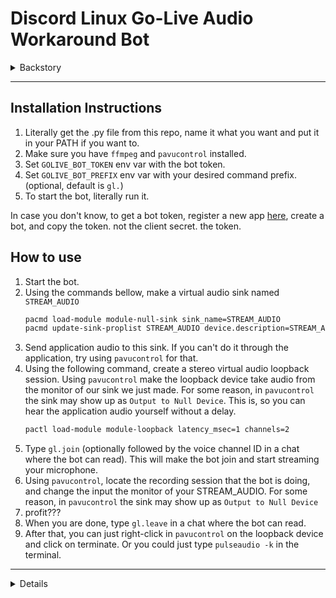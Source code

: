 # Discord Linux Go-Live Audio Workaround Bot 

<details>

  <summary>Backstory</summary>

It's been over a year since Go Live was rolled out for Linux users of Discord, 
but as of 2021/05/04, 
they still haven't fixed the issue where audio is not being captured from the application that is being streamed.
You can call this a missing feature if you really want to be technical, but an 'average' end user will disagree.

In fact, they actually denied my bug report
![](https://i.imgur.com/nBfuX4q.png)  
with the following reason  
![](https://i.imgur.com/qMBF3PP.png)  

I would have been happy if they at least gave us some sort of workaround, like starting a capture from an automatically 
created sink and telling us to divert app audio to it, and it will be sent the same way 
the Go Live audio is sent, but nope.

So, a while ago, I wrote a workaround bot. This bot will allow you to stream audio through it. 
The advantages of using this rather than using audio routing solutions through microphone input of discord are that:
1. discord mic input is encoded in mono, while bots can stream stereo audio. Mono audio sounds terrible, 
   especially if you are streaming a rhythm game like osu!
2. You will need to give up noise suppression etc when doing it through the mic.
3. Allow the end user audio level adjustment of the stream audio and your voice individually.
4. Not everyone wants to listen to your stream, so, they won't be forced to listen to it.

To clarify, this bot will stream the audio to a voice channel the exact same way those music bots do.
</details>

---

## Installation Instructions

1. Literally get the .py file from this repo, name it what you want and put it in your PATH if you want to.
2. Make sure you have `ffmpeg` and `pavucontrol` installed.
4. Set `GOLIVE_BOT_TOKEN` env var with the bot token. 
4. Set `GOLIVE_BOT_PREFIX` env var with your desired command prefix. (optional, default is `gl.`)
5. To start the bot, literally run it.

In case you don't know, to get a bot token, register a new app [here](https://discord.com/developers/applications), 
create a bot, and copy the token. not the client secret. the token.

## How to use
1. Start the bot. 
2. Using the commands bellow, make a virtual audio sink named `STREAM_AUDIO`
    ```sh
    pacmd load-module module-null-sink sink_name=STREAM_AUDIO
    pacmd update-sink-proplist STREAM_AUDIO device.description=STREAM_AUDIO
    ```
3. Send application audio to this sink. If you can't do it through the application, try using `pavucontrol` for that.
4. Using the following command, create a stereo virtual audio loopback session. 
   Using `pavucontrol` make the loopback device take audio from the monitor of our sink we just made. 
   For some reason, in `pavucontrol` the sink may show up as `Output to Null Device`. 
   This is, so you can hear the application audio yourself without a delay.
    ```sh
    pactl load-module module-loopback latency_msec=1 channels=2
    ```
5. Type `gl.join` (optionally followed by the voice channel ID in a chat where the bot can read). 
   This will make the bot join and start streaming your microphone.
6. Using `pavucontrol`, locate the recording session that the bot is doing, 
   and change the input the monitor of your STREAM_AUDIO. 
   For some reason, in `pavucontrol` the sink may show up as `Output to Null Device`
7. profit???
8. When you are done, type `gl.leave` in a chat where the bot can read.
9. After that, you can just right-click in `pavucontrol` on the loopback device and click on terminate. 
   Or you could just type `pulseaudio -k` in the terminal.

---

<details>

    <summary>My adventures of exploring this bug.</summary>

I explored this bug greatly, 
apparently it's a [bug in electron from 3 and a half years ago](https://github.com/electron/electron/issues/10515) but 
it was closed without actually being fixed.
I explored many solutions to this problem, spent countless hours on it 
and making this bot was the best solution I could come up at the time.

### Other solutions I tried, include:
1. Streaming through the web version
    - ~~Tried in Chromium~~
        - ~~Even the `Share audio` button does not work when sharing a tab~~
    - ~~Tried in Firefox~~
        - ~~Discord normally won't let you, so I had to set the user agent to represent Chromium~~
            - ~~UPDATE: user agent spoofing is no longer needed~~
    - ~~Even on Windows, streaming using the web version in Chrome does not capture audio~~
        - ~~Even when streaming just a tab and checking `Share audio` button~~
    - ~~Not sure if this is broken in the web app, or the Chrome/Chromium is broken.~~
        - ~~If on the web app, perhaps a browser extension can fix this? I'm not good enough to make one~~
        - ~~UPDATE: this was a bug with discord~~
    - UPDATE, I reported this [bug](https://bugs.discord.com/T956) and after several months, they marked it as fixed, 
      around the time they added this feature to mac. 
        - But it applies noise suppression on it. But at the time I reported it, it transported no audio at all. 
          - ~~Maybe this will be fixed in few weeks? if not I will just file a new bug report.~~  
            UPDATE: ![](https://cdn.discordapp.com/attachments/846761018977943572/875387083496251433/2021-08-12T1833254215659970400.png)
        - But having this only limits us to screen-sharing browser tabs with sound. It's better than nothing I guess.
            - Maybe we could use obs/ffmpeg to stream to a browser tab and screen-share a playback of that? 
              we could also locally mute the tab while it's still sharing audio
            - Or maybe someone can convince the Chromium devs to add this for Linux as well. Maybe through PipeWire?
            - I wonder if someone can add this to Chromium via browser extensions? 
              I don't know what their limits are though.
2. Running Windows version of Discord in wine. 
    - The screen-share would not work. The `DiscordHookHelper.exe` would crash. 
      Tried various options relating to Hardware acceleration on/off, didn't help.
    - I imagine many APIs required for this to happen may not be implemented in wine.
3. Dedicated, real Windows environment for running Discord.
    - OBS streaming to a custom RTMP server and screen-sharing a mpv playback of that. 
      Creating a virtual audio output devices and make obs pick up audio from that, so voice loopback wouldn't happen
        - This is painfully slow in a VM
        - This can be done on a dedicated computer through LAN 
          but there is a good 5-second delay which I was not able to reduce
            - Most of the delay is probably happening during the encoding. 
              Maybe we could move to an `ffmpeg` based solution?
        - For a solution like this, using `ffmpeg` with a custom rtmp server sounds like the best idea. 
      on the windows end, we screen-share an MPV view.
    - Capturing with a capture card and playing back with mpv or vlc and screen-sharing that. 
        - could easily mirror the screen with Xorg.conf
        - Still need to deal with playing back audio, vlc can do both video and audio at the same time
        - Capture cards are expensive, cheap ones have mediocre quality both video and audio wise. 
          the $16 MACROSILICON one has mono audio anyways, which defeats the purpose of all this, mostly.
          - To get around this, we can separately send the audio, whether though LAN or AUX cable. 
            Then we could just stitch it using MPV.
        - In case of a VM, USB-passthough is a thing, 
          - Although as previously started, this is painfully slow in a VM. 
            Just playing back a video stream in a VM takes a sizable amount of processing power.
    - Did I mention that attempting to screen-share in VMWare blue-screens the whole VM? Well, 
      unless you disable Hardware Acceleration in Virtual machine settings.
    - I am not sure how well hardware accelerated video playback is a thing in virtual machines?
    - Also, when I mention, virtual machines being slow, I am not talking about PCIe pass-though. that can help out a lot.
4. Using [discord_arch_electron](https://aur.archlinux.org/packages/discord_arch_electron/) package from AUR. 
   this uses system installation of electron instead of what discord bundles. 
    - So in an event this bug is fixed in electron, we may get the fix instantly (maybe with a BetterDiscord plugin mixed in?)
      - or if we decide to throw together a hacked version of electron 
        that just makes a sink when appropriate function is called
      - very unlikely, because it may require some other modifications on the web app side
        - as stated, it's possible we can do those with BetterDiscord, see the next section.
    - I'm not good enough to just fix this bug but this is a good starting point if you want to give it a try
        - and maybe give them a PR after fixing, and if they reject it, 
          just make a PKGBUILD repo that applies your patch, put on GitHub, doesn't matter.
        - This is like, the best solution to this problem, if you are good enough. 
5. A BetterDiscord plugin
    - I tried this approach as well and got absolutely nowhere, due to the lack of experience I have.
      - There is/was literally zero documentation about the relevant things necessary for this to happen.
    - This could go along with [discord_arch_electron](https://aur.archlinux.org/packages/discord_arch_electron/) 
      in an event this is fixed in electron.
    - Maybe if there is someone who knows how to make BetterDiscord plugins could rig something up?
        - Maybe give us a sink we can direct audio to.
    - Since this was fixed on a Mac, maybe someone could try that 'Emulator' plugin BD has 
      when on canary it gets updated to support the new BD and see where it goes
6. Reverse engineer how Discord sends a stream and make a small console based app to run an encode with and stream.
   - preferably it would just emulate an RTMP server where OBS or ffmpeg would stream to, 
     and it would forward that to discord.
      - although, discord does not stream in h264, it streams in vp9 iirc to save bandwidth.
        or maybe it depends.
   - No discord bot lib has implemented something like this, so you're on your own
   - having a client that does not behave 100% like discord servers expect it to, 
     may flag your account and get you banned. 
     but hey, what else do we linux users even expect for companies like these?
     
I'm still very inexperienced, so this is the best I can come up with. 
For me, adding this to Chromium sounds like the most likely and sustainable thing with the least risk for a ban.

</details>
